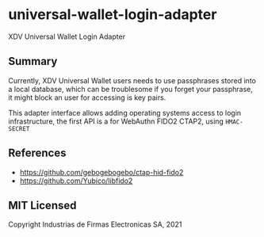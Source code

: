# universal-wallet-login-adapter
XDV Universal Wallet Login Adapter

## Summary

Currently, XDV Universal Wallet users needs to use passphrases stored into a local database, which can be troublesome if you forget your passphrase, it might block an user for accessing is key pairs.

This adapter interface allows adding operating systems access to login infrastructure, the first API is a for WebAuthn FIDO2 CTAP2, using `HMAC-SECRET`

## References

- https://github.com/gebogebogebo/ctap-hid-fido2
- https://github.com/Yubico/libfido2

## MIT Licensed
Copyright Industrias de Firmas Electronicas SA, 2021
